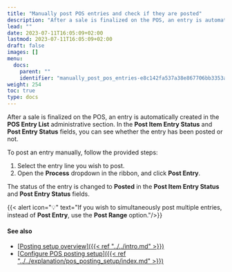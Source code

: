 ```yaml
---
title: "Manually post POS entries and check if they are posted"
description: "After a sale is finalized on the POS, an entry is automatically created in the POS Entry List administrative section."
lead: ""
date: 2023-07-11T16:05:09+02:00
lastmod: 2023-07-11T16:05:09+02:00
draft: false
images: []
menu:
  docs:
    parent: ""
    identifier: "manually_post_pos_entries-e8c142fa537a38e867706bb3353ac465"
weight: 254
toc: true
type: docs
---
```


After a sale is finalized on the POS, an entry is automatically created in the **POS Entry List** administrative section. In the **Post Item Entry Status** and **Post Entry Status** fields, you can see whether the entry has been posted or not. 

To post an entry manually, follow the provided steps:

1. Select the entry line you wish to post. 
2. Open the **Process** dropdown in the ribbon, and click **Post Entry**.       

  The status of the entry is changed to **Posted** in the **Post Item Entry Status** and **Post Entry Status** fields.

{{< alert icon="💡" text="If you wish to simultaneously post multiple entries, instead of <b>Post Entry</b>, use the <b>Post Range</b> option."/>}}

#### See also

- [<ins>Posting setup overview<ins>]({{< ref "../../intro.md" >}})
- [<ins>Configure POS posting setup<ins>]({{< ref "../../explanation/pos_posting_setup/index.md" >}})
